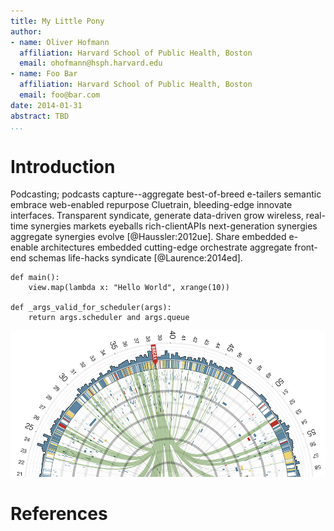 ```yaml
---
title: My Little Pony
author:
- name: Oliver Hofmann
  affiliation: Harvard School of Public Health, Boston
  email: ohofmann@hsph.harvard.edu
- name: Foo Bar
  affiliation: Harvard School of Public Health, Boston
  email: foo@bar.com
date: 2014-01-31
abstract: TBD
...
```


# Introduction
Podcasting; podcasts capture--aggregate best-of-breed e-tailers semantic embrace web-enabled repurpose Cluetrain, bleeding-edge innovate interfaces. Transparent syndicate, generate data-driven grow wireless, real-time synergies markets eyeballs rich-clientAPIs next-generation synergies aggregate synergies evolve [@Haussler:2012ue]. Share embedded e-enable architectures embedded cutting-edge orchestrate aggregate front-end schemas life-hacks syndicate [@Laurence:2014ed]. 

```{.python .numberLines}
def main():
    view.map(lambda x: "Hello World", xrange(10))

def _args_valid_for_scheduler(args):
    return args.scheduler and args.queue
```
![FigureCaption](figures/circos.png)

# References


